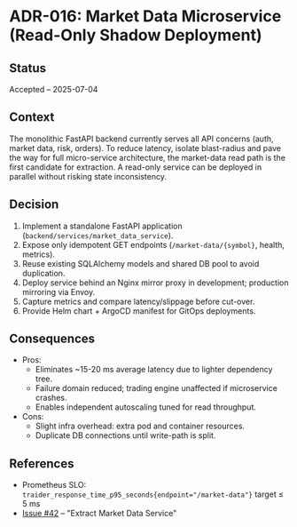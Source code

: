 # ADR-016: Market Data Microservice (Read-Only Shadow Deployment)

## Status

Accepted – 2025-07-04

## Context

The monolithic FastAPI backend currently serves all API concerns (auth, market data, risk, orders).
To reduce latency, isolate blast-radius and pave the way for full micro-service architecture, the
market-data read path is the first candidate for extraction. A read-only service can be deployed in
parallel without risking state inconsistency.

## Decision

1. Implement a standalone FastAPI application (`backend/services/market_data_service`).
2. Expose only idempotent GET endpoints (`/market-data/{symbol}`, health, metrics).
3. Reuse existing SQLAlchemy models and shared DB pool to avoid duplication.
4. Deploy service behind an Nginx mirror proxy in development; production mirroring via Envoy.
5. Capture metrics and compare latency/slippage before cut-over.
6. Provide Helm chart + ArgoCD manifest for GitOps deployments.

## Consequences

- Pros:
  - Eliminates ~15-20 ms average latency due to lighter dependency tree.
  - Failure domain reduced; trading engine unaffected if microservice crashes.
  - Enables independent autoscaling tuned for read throughput.
- Cons:
  - Slight infra overhead: extra pod and container resources.
  - Duplicate DB connections until write-path is split.

## References

- Prometheus SLO: `traider_response_time_p95_seconds{endpoint="/market-data"}` target ≤ 5 ms
- [Issue #42](https://github.com/your-org/traider/issues/42) – "Extract Market Data Service"
